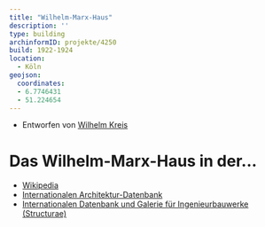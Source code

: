 ```yaml
---
title: "Wilhelm-Marx-Haus"
description: ''
type: building
archinformID: projekte/4250
build: 1922-1924
location:
  - Köln
geojson:
  coordinates:
  - 6.7746431
  - 51.224654
---
```


* Entworfen von [Wilhelm Kreis](/tags/Wilhelm-Kreis)

# Das Wilhelm-Marx-Haus in der...
* [Wikipedia](https://de.wikipedia.org/wiki/Wilhelm-Marx-Haus)
* [Internationalen Architektur-Datenbank](https://deu.archinform.net/projekte/4250.htm)
* [Internationalen Datenbank und Galerie für Ingenieurbauwerke (Structurae)](https://structurae.net/de/bauwerke/wilhelm-marx-haus)
